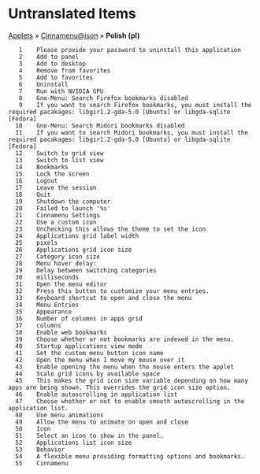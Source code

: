 # Untranslated Items
[Applets](../../../README.md) &#187; [Cinnamenu@json](../README.md) &#187; **Polish (pl)**

       1	Please provide your password to uninstall this application
       2	Add to panel
       3	Add to desktop
       4	Remove from favorites
       5	Add to favorites
       6	Uninstall
       7	Run with NVIDIA GPU
       8	Gno-Menu: Search Firefox bookmarks disabled
       9	If you want to search Firefox bookmarks, you must install the required pacakages: libgir1.2-gda-5.0 [Ubuntu] or libgda-sqlite [Fedora]
      10	Gno-Menu: Search Midori bookmarks disabled
      11	If you want to search Midori bookmarks, you must install the required pacakages: libgir1.2-gda-5.0 [Ubuntu] or libgda-sqlite [Fedora]
      12	Switch to grid view
      13	Switch to list view
      14	Bookmarks
      15	Lock the screen
      16	Logout
      17	Leave the session
      18	Quit
      19	Shutdown the computer
      20	Failed to launch '%s'
      21	Cinnamenu Settings
      22	Use a custom icon
      23	Unchecking this allows the theme to set the icon
      24	Applications grid label width
      25	pixels
      26	Applications grid icon size
      27	Category icon size
      28	Menu hover delay:
      29	Delay between switching categories
      30	milliseconds
      31	Open the menu editor
      32	Press this button to customize your menu entries.
      33	Keyboard shortcut to open and close the menu
      34	Menu Entries
      35	Appearance
      36	Number of columns in apps grid
      37	columns
      38	Enable web bookmarks
      39	Choose whether or not bookmarks are indexed in the menu.
      40	Startup applications view mode
      41	Set the custom menu button icon name
      42	Open the menu when I move my mouse over it
      43	Enable opening the menu when the mouse enters the applet
      44	Scale grid icons by available space
      45	This makes the grid icon size variable depending on how many apps are being shown. This overrides the grid icon size option.
      46	Enable autoscrolling in application list
      47	Choose whether or not to enable smooth autoscrolling in the application list.
      48	Use menu animations
      49	Allow the menu to animate on open and close
      50	Icon
      51	Select an icon to show in the panel.
      52	Applications list icon size
      53	Behavior
      54	A flexible menu providing formatting options and bookmarks.
      55	Cinnamenu
